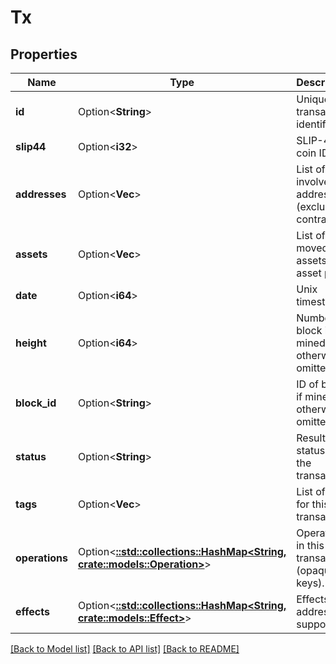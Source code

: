 # Tx

## Properties

Name | Type | Description | Notes
------------ | ------------- | ------------- | -------------
**id** | Option<**String**> | Unique transaction identifier | [optional]
**slip44** | Option<**i32**> | SLIP-44 coin ID | [optional]
**addresses** | Option<**Vec<String>**> | List of involved addresses (excluding contracts) | [optional]
**assets** | Option<**Vec<String>**> | List of moved assets by asset path | [optional]
**date** | Option<**i64**> | Unix timestamp | [optional]
**height** | Option<**i64**> | Number of block if mined, otherwise omitted. | [optional]
**block_id** | Option<**String**> | ID of block if mined, otherwise omitted. | [optional]
**status** | Option<**String**> | Result status of the transaction. | [optional]
**tags** | Option<**Vec<String>**> | List of tags for this transaction | [optional]
**operations** | Option<[**::std::collections::HashMap<String, crate::models::Operation>**](operation.md)> | Operations in this transaction (opaque keys). | [optional]
**effects** | Option<[**::std::collections::HashMap<String, crate::models::Effect>**](effect.md)> | Effects by address, if supported | [optional]

[[Back to Model list]](../README.md#documentation-for-models) [[Back to API list]](../README.md#documentation-for-api-endpoints) [[Back to README]](../README.md)


